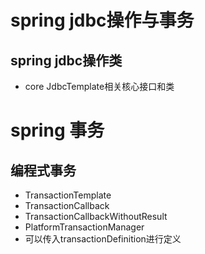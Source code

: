 # spring jdbc操作与事务

## spring jdbc操作类
* core JdbcTemplate相关核心接口和类


# spring 事务
## 编程式事务
* TransactionTemplate
 * TransactionCallback
 * TransactionCallbackWithoutResult
* PlatformTransactionManager
 * 可以传入transactionDefinition进行定义
 
